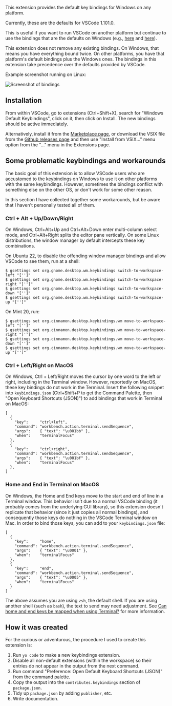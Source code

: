 This extension provides the default key bindings for Windows
on any platform.

Currently, these are the defaults for VSCode 1.101.0.

This is useful if you want to run VSCode on another platform
but continue to use the bindings that are the defaults on
Windows (e.g.,
[here](https://stackoverflow.com/questions/52726849/how-to-transfer-vscode-key-mapping-on-windows-to-ubuntu)
and
[here](https://stackoverflow.com/questions/45840945/vscode-importing-keyboard-shortcuts)).

This extension does not remove any existing bindings.  On
Windows, that means you have everything bound twice.  On
other platforms, you have that platform's default bindings
plus the Windows ones.  The bindings in this extension take
precedence over the defaults provided by VSCode.

Example screenshot running on Linux:

![Screenshot of bindings](bindings-screenshot.png)

## Installation

From within VSCode, go to extensions (Ctrl+Shift+X),
search for "Windows Default Keybindings", click on it, then
click on Install.  The new bindings should be active immediately.

Alternatively, install it from the
[Marketplace page](https://marketplace.visualstudio.com/items?itemName=smcpeak.default-keys-windows),
or download the VSIX file from the
[Github releases page](https://github.com/smcpeak/vscode-default-keys-windows/releases)
and then use "Install from VSIX..." menu option from the "..." menu in
the Extensions page.

## Some problematic keybindings and workarounds

The basic goal of this extension is to allow VSCode users who are accustomed to the keybindings on Windows to use it on other platforms with the same keybindings.  However, sometimes the bindings conflict with something else on the other OS, or don't work for some other reason.

In this section I have collected together some workarounds, but be aware that I haven't personally tested all of them.

### Ctrl + Alt + Up/Down/Right

On Windows, Ctrl+Alt+Up and Ctrl+Alt+Down enter multi-column select mode, and
Ctrl+Alt+Right splits the editor pane vertically.  On some Linux distributions,
the window manager by default intercepts these key combinations.

On Ubuntu 22, to disable the offending window manager bindings and allow VSCode
to see them, run at a shell:

```
$ gsettings set org.gnome.desktop.wm.keybindings switch-to-workspace-left "['']"
$ gsettings set org.gnome.desktop.wm.keybindings switch-to-workspace-right "['']"
$ gsettings set org.gnome.desktop.wm.keybindings switch-to-workspace-down "['']"
$ gsettings set org.gnome.desktop.wm.keybindings switch-to-workspace-up "['']"
```

On Mint 20, run:

```
$ gsettings set org.cinnamon.desktop.keybindings.wm move-to-workspace-left "['']"
$ gsettings set org.cinnamon.desktop.keybindings.wm move-to-workspace-right "['']"
$ gsettings set org.cinnamon.desktop.keybindings.wm move-to-workspace-down "['']"
$ gsettings set org.cinnamon.desktop.keybindings.wm move-to-workspace-up "['']"
```

### Ctrl + Left/Right on MacOS

On Windows, Ctrl + Left/Right moves the cursor by one word to the left or right,
including in the Terminal window.  However, reportedly on MacOS, these key bindings
do not work in the Terminal.  Insert the following snippet into `keybindings.json`
(Ctrl+Shift+P to get the Command Palette, then "Open Keyboard Shortcuts (JSON)")
to add bindings that work in Terminal on MacOS:

```
[
  {
    "key":     "ctrl+left",
    "command": "workbench.action.terminal.sendSequence",
    "args":    { "text": "\u001bb" },
    "when":    "terminalFocus"
  },
  {
    "key":     "ctrl+right",
    "command": "workbench.action.terminal.sendSequence",
    "args":    { "text": "\u001bf" },
    "when":    "terminalFocus"
  },
]
```

### Home and End in Terminal on MacOS

On Windows, the Home and End keys move to the start and end of line in a
Terminal window.  This behavior isn't due to a normal VSCode binding (it
probably comes from the underlying GUI library), so this extension
doesn't replicate that behavior (since it just copies all normal
bindings), and consequently those keys do nothing in the VSCode Terminal
window on Mac.  In order to bind those keys, you can add to your
`keybindings.json` file:

```
[
  {
    "key":     "home",
    "command": "workbench.action.terminal.sendSequence",
    "args":    { "text": "\u0001" },
    "when":    "terminalFocus"
  },
  {
    "key":     "end",
    "command": "workbench.action.terminal.sendSequence",
    "args":    { "text": "\u0005" },
    "when":    "terminalFocus"
  }
]
```

The above assumes you are using `zsh`, the default shell.  If you are
using another shell (such as `bash`), the text to send may need
adjustment.  See
[Can home and end keys be mapped when using Terminal?](https://apple.stackexchange.com/questions/12997/can-home-and-end-keys-be-mapped-when-using-terminal)
for more information.

## How it was created

For the curious or adventurous, the procedure I used to create this
extension is:

1. Run `yo code` to make a new keybindings extension.
2. Disable all non-default extensions (within the workspace) so their
   entries do not appear in the output from the next command.
3. Run command "Preference: Open Default Keyboard Shortcuts (JSON)"
   from the command palette.
4. Copy the output into the `contributes.keybindings` section
   of `package.json`.
5. Tidy up `package.json` by adding `publisher`, etc.
6. Write documentation.
